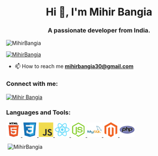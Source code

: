 <h1 align="center">Hi 👋, I'm Mihir Bangia</h1>
<h3 align="center">A passionate developer from India.</h3>

 

<p align="left"> <img src="https://komarev.com/ghpvc/?username=MihirBangia&label=Profile%20views&color=0e75b6&style=flat" alt="MihirBangia" /> </p>

 

<p align="left"> <a href="https://github.com/ryo-ma/github-profile-trophy"><img src="https://github-profile-trophy.vercel.app/?username=MihirBangia" alt="MihirBangia" /></a> </p>

 

- 📫 How to reach me **mihirbangia30@gmail.com**

 

<h3 align="left">Connect with me:</h3>
<p align="left">
<a href="https://www.linkedin.com/in/mihir-bangia-a948b9186/" target="blank"><img align="center" src="https://cdn.jsdelivr.net/npm/simple-icons@3.0.1/icons/linkedin.svg" alt="Mihir Bangia" height="30" width="40" /></a>
<!-- <a href="https://fb.com/bhargav garnara" target="blank"><img align="center" src="https://cdn.jsdelivr.net/npm/simple-icons@3.0.1/icons/facebook.svg" alt="bhargav garnara" height="30" width="40" /></a> -->
<!-- <a href="https://instagram.com/bhargav_garnara_bg01" target="blank"><img align="center" src="https://cdn.jsdelivr.net/npm/simple-icons@3.0.1/icons/instagram.svg" alt="bhargav_garnara_bg01" height="30" width="40" /></a> -->
</p>

 

<h3 align="left">Languages and Tools:</h3>
<p align="left">  <a href="https://www.w3.org/html/" target="_blank"> <img src="https://raw.githubusercontent.com/devicons/devicon/master/icons/html5/html5-original-wordmark.svg" alt="html5" width="40" height="40"/> </a> <a href="https://www.w3.org/css/" target="_blank"> <img src="https://raw.githubusercontent.com/devicons/devicon/master/icons/css3/css3-original.svg" alt="html5" width="40" height="40"/> </a> <a href="https://developer.mozilla.org/en-US/docs/Web/JavaScript" target="_blank"> <img src="https://raw.githubusercontent.com/devicons/devicon/master/icons/javascript/javascript-original.svg" alt="javascript" width="40" height="40"/> </a> <a href="https://developer.mozilla.org/en-US/docs/Web/JavaScript" target="_blank"> <img src="https://raw.githubusercontent.com/devicons/devicon/master/icons/react/react-original.svg" alt="React" width="40" height="40"/> </a> <a href="https://developer.mozilla.org/en-US/docs/Web/JavaScript" target="_blank"> <img src="https://raw.githubusercontent.com/devicons/devicon/master/icons/nodejs/nodejs-original.svg" alt="Node" width="40" height="40"/> </a> <a href="https://www.mysql.com/" target="_blank"> <img src="https://raw.githubusercontent.com/devicons/devicon/master/icons/mysql/mysql-original-wordmark.svg" alt="mysql" width="40" height="40"/> </a> <a href="https://business.adobe.com/in/products/magento/magento-commerce.html" target="_blank"> <img src="https://raw.githubusercontent.com/devicons/devicon/master/icons/magento/magento-original.svg" alt="photoshop" width="40" height="40"/> </a> <a href="https://www.php.net" target="_blank"> <img src="https://raw.githubusercontent.com/devicons/devicon/master/icons/php/php-original.svg" alt="php" width="40" height="40"/> </a>  </p>

 

<p>&nbsp;<img align="center" src="https://github-readme-stats.vercel.app/api?username=MihirBangia&show_icons=true&locale=en" alt="MihirBangia" /></p>

